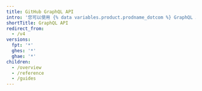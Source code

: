 ```yaml
---
title: GitHub GraphQL API
intro: '您可以使用 {% data variables.product.prodname_dotcom %} GraphQL API 为需要与 {% data variables.product.prodname_dotcom %} 集成的数据创建准确、灵活的查询。'
shortTitle: GraphQL API
redirect_from:
  - /v4
versions:
  fpt: '*'
  ghes: '*'
  ghae: '*'
children:
  - /overview
  - /reference
  - /guides
---
```


